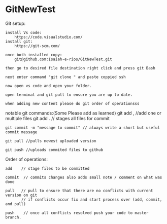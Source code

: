 # GitNewTest
Git setup:

    install Vs code:
        https://code.visualstudio.com/
    install git:
        https://git-scm.com/

    once both installed copy:
        git@github.com:Isaiah-e-rios/GitNewTest.git

    then go to desired file destination right click and press git Bash
    
    next enter command "git clone " and paste coppied ssh

    now open vs code and open your folder.

    open terminal and git pull to ensure you are up to date.

    when adding new content please do git order of operationsss

notable git commands:(Some Please add as learned)
    git add <file name>, <another file name> //add one or multiple files
    git add .  // stages all files for commit
    
    git commit -m "message to commit" // always write a short but useful commit message

    git pull //pulls newest uploaded version

    git push //uploads commited files to github


Order of operations:

    add    // stage files to be committed

    commit  // commits changes also adds small note / comment on what was done
    
    pull   // pull to ensure that there are no conflicts with current version on git
           // if conflicts occur fix and start process over (add, commit, and pull) 
    
    push    // once all conflicts resolved push your code to master branch.
